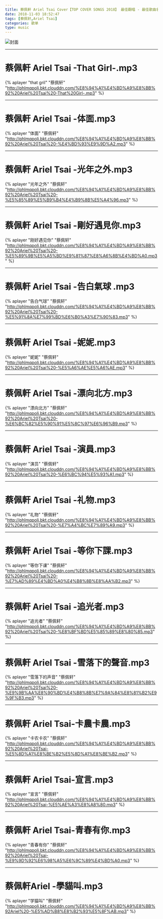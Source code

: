 ```yaml
---
title: 蔡佩軒 Ariel Tsai Cover【TOP COVER SONGS 2018】 最佳翻唱 - 最佳歌曲名单
date: 2018-11-03 18:52:47
tags: [蔡佩轩,Ariel Tsai]
categories: 歌单
type: music
---
```




![封面](http://pgwh8fe8h.bkt.clouddn.com/maxresdefault.jpg)
<!--more-->

-------

# 蔡佩軒 Ariel Tsai -That Girl-.mp3
{% aplayer "that gril" "蔡佩轩" "http://phlmqpolj.bkt.clouddn.com/%E8%94%A1%E4%BD%A9%E8%BB%92%20Ariel%20Tsai%20-That%20Girl-.mp3" %}

-------


# 蔡佩軒 Ariel Tsai -体面.mp3
{% aplayer "体面" "蔡佩轩" "http://phlmqpolj.bkt.clouddn.com/%E8%94%A1%E4%BD%A9%E8%BB%92%20Ariel%20Tsai%20-%E4%BD%93%E9%9D%A2.mp3" %}

-------

# 蔡佩軒 Ariel Tsai -光年之外.mp3
{% aplayer "光年之外" "蔡佩轩" "http://phlmqpolj.bkt.clouddn.com/%E8%94%A1%E4%BD%A9%E8%BB%92%20Ariel%20Tsai%20-%E5%85%89%E5%B9%B4%E4%B9%8B%E5%A4%96.mp3" %}

-------

# 蔡佩軒 Ariel Tsai -剛好遇見你.mp3
{% aplayer "刚好遇见你" "蔡佩轩" "http://phlmqpolj.bkt.clouddn.com/%E8%94%A1%E4%BD%A9%E8%BB%92%20Ariel%20Tsai%20-%E5%89%9B%E5%A5%BD%E9%81%87%E8%A6%8B%E4%BD%A0.mp3" %}

-------

# 蔡佩軒 Ariel Tsai -告白氣球 .mp3
{% aplayer "告白气球" "蔡佩轩" "http://phlmqpolj.bkt.clouddn.com/%E8%94%A1%E4%BD%A9%E8%BB%92%20Ariel%20Tsai%20-%E5%91%8A%E7%99%BD%E6%B0%A3%E7%90%83.mp3" %}

-------

# 蔡佩軒 Ariel Tsai -妮妮.mp3

{% aplayer "妮妮" "蔡佩轩" "http://phlmqpolj.bkt.clouddn.com/%E8%94%A1%E4%BD%A9%E8%BB%92%20Ariel%20Tsai%20-%E5%A6%AE%E5%A6%AE.mp3" %}

-------

# 蔡佩軒 Ariel Tsai -漂向北方.mp3
{% aplayer "漂向北方" "蔡佩轩" "http://phlmqpolj.bkt.clouddn.com/%E8%94%A1%E4%BD%A9%E8%BB%92%20Ariel%20Tsai%20-%E6%BC%82%E5%90%91%E5%8C%97%E6%96%B9.mp3" %}

-------

# 蔡佩軒 Ariel Tsai -演員.mp3
{% aplayer "演员" "蔡佩轩" "http://phlmqpolj.bkt.clouddn.com/%E8%94%A1%E4%BD%A9%E8%BB%92%20Ariel%20Tsai%20-%E6%BC%94%E5%93%A1.mp3" %}

-------

# 蔡佩軒 Ariel Tsai -礼物.mp3
{% aplayer "礼物" "蔡佩轩" "http://phlmqpolj.bkt.clouddn.com/%E8%94%A1%E4%BD%A9%E8%BB%92%20Ariel%20Tsai%20-%E7%A4%BC%E7%89%A9.mp3" %}

-------

# 蔡佩軒 Ariel Tsai -等你下課.mp3
{% aplayer "等你下课" "蔡佩轩" "http://phlmqpolj.bkt.clouddn.com/%E8%94%A1%E4%BD%A9%E8%BB%92%20Ariel%20Tsai%20-%E7%AD%89%E4%BD%A0%E4%B8%8B%E8%AA%B2.mp3" %}

-------


# 蔡佩軒 Ariel Tsai -追光者.mp3
{% aplayer "追光者" "蔡佩轩" "http://phlmqpolj.bkt.clouddn.com/%E8%94%A1%E4%BD%A9%E8%BB%92%20Ariel%20Tsai%20-%E8%BF%BD%E5%85%89%E8%80%85.mp3" %}

-------

# 蔡佩軒 Ariel Tsai -雪落下的聲音.mp3
{% aplayer "雪落下的声音" "蔡佩轩" "http://phlmqpolj.bkt.clouddn.com/%E8%94%A1%E4%BD%A9%E8%BB%92%20Ariel%20Tsai%20-%E9%9B%AA%E8%90%BD%E4%B8%8B%E7%9A%84%E8%81%B2%E9%9F%B3.mp3" %}

-------

# 蔡佩軒 Ariel Tsai-卡農卡農.mp3
{% aplayer "卡农卡农" "蔡佩轩" "http://phlmqpolj.bkt.clouddn.com/%E8%94%A1%E4%BD%A9%E8%BB%92%20Ariel%20Tsai-%E5%8D%A1%E8%BE%B2%E5%8D%A1%E8%BE%B2.mp3" %}

-------


# 蔡佩軒 Ariel Tsai-宣言.mp3
{% aplayer "宣言" "蔡佩轩" "http://phlmqpolj.bkt.clouddn.com/%E8%94%A1%E4%BD%A9%E8%BB%92%20Ariel%20Tsai-%E5%AE%A3%E8%A8%80.mp3" %}

-------

# 蔡佩軒 Ariel Tsai-青春有你.mp3

{% aplayer "青春有你" "蔡佩轩" "http://phlmqpolj.bkt.clouddn.com/%E8%94%A1%E4%BD%A9%E8%BB%92%20Ariel%20Tsai-%E9%9D%92%E6%98%A5%E6%9C%89%E4%BD%A0.mp3" %}

-------

# 蔡佩軒Ariel -學貓叫.mp3


{% aplayer "学猫叫" "蔡佩轩" "http://phlmqpolj.bkt.clouddn.com/%E8%94%A1%E4%BD%A9%E8%BB%92Ariel%20-%E5%AD%B8%E8%B2%93%E5%8F%AB.mp3" %}





